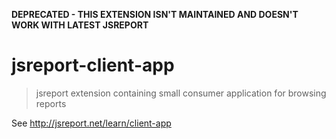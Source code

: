 **DEPRECATED - THIS EXTENSION ISN'T MAINTAINED AND DOESN'T WORK WITH LATEST JSREPORT**

# jsreport-client-app
> jsreport extension containing small consumer application for browsing reports

See http://jsreport.net/learn/client-app
